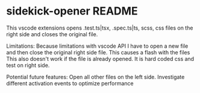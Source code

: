 # sidekick-opener README

This vscode extensions opens .test.ts|tsx, .spec.ts|ts, scss, css files on the right side and closes the original file.

Limitations:
Because limitations with vscode API I have to open a new file and then close the original right side file. This causes a flash with the files
This also doesn't work if the file is already opened.
It is hard coded css and test on right side.

Potential future features:
Open all other files on the left side.
Investigate different activation events to optimize performance
